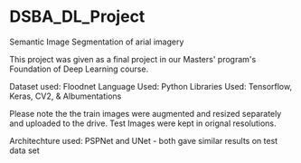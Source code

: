 # DSBA_DL_Project
Semantic Image Segmentation of arial imagery

This project was given as a final project in our Masters' program's Foundation of Deep Learning course.

Dataset used: Floodnet
Language Used: Python
Libraries Used: Tensorflow, Keras, CV2, & Albumentations

Please note the the train images were augmented and resized separately and uploaded to the drive. Test Images were kept in orignal resolutions.

Architechture used: PSPNet and UNet - both gave similar results on test data set
